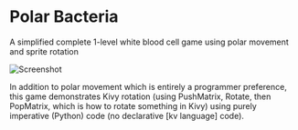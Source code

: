 # Polar Bacteria
A simplified complete 1-level white blood cell game using polar movement and sprite rotation

![Screenshot](https://github.com/expertmm/PolarBacteria/blob/master/screenshot01.png)

In addition to polar movement which is entirely a programmer preference, this game demonstrates Kivy rotation (using PushMatrix, Rotate, then PopMatrix, which is how to rotate something in Kivy) using purely imperative (Python) code (no declarative [kv language] code).

